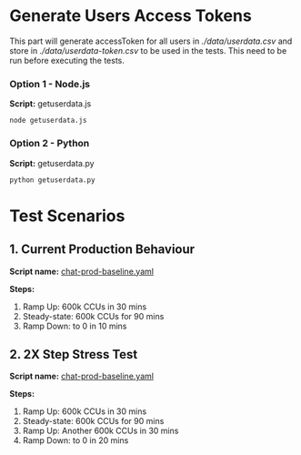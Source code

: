 # Generate Users Access Tokens

This part will generate accessToken for all users in _./data/userdata.csv_
and store in _./data/userdata-token.csv_ to be used in the tests.
This need to be run before executing the tests.

### Option 1 - Node.js

**Script:** getuserdata.js

`node getuserdata.js`

### Option 2 - Python

**Script:** getuserdata.py

`python getuserdata.py`


# Test Scenarios
## 1. Current Production Behaviour
**Script name:** [chat-prod-baseline.yaml](https://github.com/ginkz182/chatsdk/blob/main/chat-prod-baseline.yaml)

**Steps:**
1. Ramp Up: 600k CCUs in 30 mins
2. Steady-state: 600k CCUs for 90 mins
3. Ramp Down: to 0 in 10 mins


## 2. 2X Step Stress Test
**Script name:** [chat-prod-baseline.yaml](https://github.com/ginkz182/chatsdk/blob/main/chat-stress-test.yaml)

**Steps:**
1. Ramp Up: 600k CCUs in 30 mins
2. Steady-state: 600k CCUs for 90 mins
3. Ramp Up: Another 600k CCUs in 30 mins
3. Ramp Down: to 0 in 20 mins

